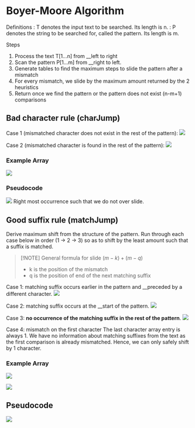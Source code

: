 # Boyer-Moore Algorithm
Definitions
: T denotes the input text to be searched. Its length is n.
: P denotes the string to be searched for, called the pattern. Its length is m.

Steps
1. Process the text T[1...n] from __left to right
2. Scan the pattern P[1...m] from __right to left.
3. Generate tables to find the maximum steps to slide the pattern after a mismatch
4. For every mismatch, we slide by the maximum amount returned by the 2 heuristics
5. Return once we find the pattern or the pattern does not exist (n-m+1) comparisons
## Bad character rule (charJump)
Case 1 (mismatched character does not exist in the rest of the pattern):
![](https://i.imgur.com/9Xh5LdF.png)

Case 2 (mismatched character is found in the rest of the pattern):
![](https://i.imgur.com/2GquQpN.png)

### Example Array
![](https://i.imgur.com/qIMeHEg.png)

### Pseudocode
![](https://i.imgur.com/gtsvjfQ.png)
Right most occurrence such that we do not over slide.
## Good suffix rule (matchJump)
Derive maximum shift from the structure of the pattern.
Run through each case below in order (1 -> 2 -> 3) so as to shift by the least amount such that a suffix is matched.
> [!NOTE] General formula for slide
> $(m-k)+(m-q$)
> - k is the position of the mismatch
> - q is the position of end of the next matching suffix

Case 1: matching suffix occurs earlier in the pattern and __preceded by a different character.
![](https://i.imgur.com/kSib0oL.png)

Case 2: matching suffix occurs at the __start of the pattern.
![](https://i.imgur.com/SeNC4aR.png)

Case 3: __no occurrence of the matching suffix in the rest of the pattern__.
![](https://i.imgur.com/TzWDiUH.png)

Case 4: mismatch on the first character
The last character array entry is always 1. We have no information about matching suffixes from the text as the first comparison is already mismatched. Hence, we can only safely shift by 1 character.
### Example Array
![](https://i.imgur.com/I0EBLMT.png)

![](https://i.imgur.com/FkttkeI.png)

## Pseudocode
![](https://i.imgur.com/ws3S3db.png)
